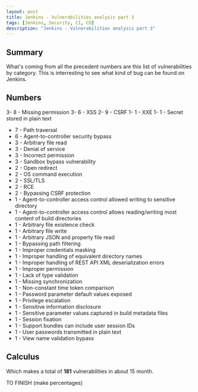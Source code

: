 ```yaml
---
layout: post
title: Jenkins - Vulnerabilities analysis part 3
tags: [Jenkins, Security, CI, CD]
description: "Jenkins - Vulnerabilities analysis part 3"
---
```


## Summary
What's coming from all the precedent numbers are this list of vulnerabilities by category. This is interresting to see what kind of bug can be found on Jenkins.

## Numbers
3- 8 - Missing permission
3- 6 - XSS
2- 9 - CSRF
1- 1 - XXE
1- 1 - Secret stored in plain text
- 7 - Path traversal
- 6 - Agent-to-controller security bypass
- 3 - Arbitrary file read
- 3 - Denial of service
- 3 - Incorrect permission
- 3 - Sandbox bypass vulnerability
- 2 - Open redirect
- 2 - OS command execution
- 2 - SSL/TLS
- 2 - RCE
- 2 - Bypassing CSRF protection
- 1 - Agent-to-controller access control allowed writing to sensitive directory
- 1 - Agent-to-controller access control allows reading/writing most content of build directories
- 1 - Arbitrary file existence check
- 1 - Arbitrary file write
- 1 - Arbitrary JSON and property file read
- 1 - Bypassing path filtering
- 1 - Improper credentials masking
- 1 - Improper handling of equivalent directory names
- 1 - Improper handling of REST API XML deserialization errors
- 1 - Improper permission
- 1 - Lack of type validation
- 1 - Missing synchronization 
- 1 - Non-constant time token comparison
- 1 - Password parameter default values exposed
- 1 - Privilege escalation
- 1 - Sensitive information disclosure
- 1 - Sensitive parameter values captured in build metadata files
- 1 - Session fixation
- 1 - Support bundles can include user session IDs
- 1 - User passwords transmitted in plain text
- 1 - View name validation bypass

## Calculus
Which makes a total of **181** vulnerabilities in about 15 month.

TO FINISH (make percentages)